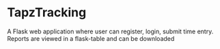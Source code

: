 # TapzTracking
A Flask web application where user can register, login, submit time entry. Reports are viewed in a flask-table and can be downloaded
